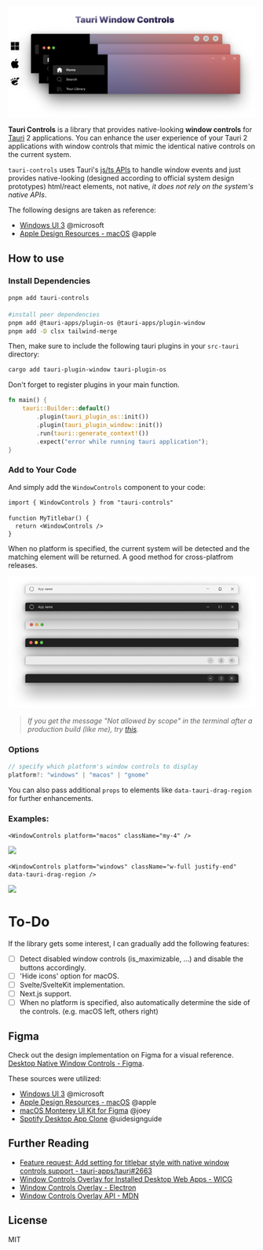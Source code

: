 <picture>
  <source media="(prefers-color-scheme: dark)" srcset=".github/statics/TauriCoverDark.png">
  <img alt="Shows an illustrated sun in light color mode and a moon with stars in dark color mode." src=".github/statics/TauriCoverLight.png">
</picture>

<!-- ![](https://img.shields.io/bundlephobia/min/tauri-controls)
![](https://img.shields.io/bundlephobia/minzip/tauri-controls)
![](https://img.shields.io/npm/dt/tauri-controls) -->

**Tauri Controls** is a library that provides native-looking **window controls** for [Tauri](https://github.com/tauri-apps/tauri) 2 applications. You can enhance the user experience of your Tauri 2 applications with window controls that mimic the identical native controls on the current system.

`tauri-controls` uses Tauri's [js/ts APIs](https://next--tauri.netlify.app/next/api/js) to handle window events and just provides native-looking (designed according to official system design prototypes) html/react elements, not native, _it does not rely on the system's native APIs_.

The following designs are taken as reference:

- [Windows UI 3](https://www.figma.com/community/file/1159947337437047524) @microsoft
- [Apple Design Resources - macOS](https://www.figma.com/community/file/1251588934545918753) @apple

## How to use

### Install Dependencies

```bash
pnpm add tauri-controls

#install peer dependencies
pnpm add @tauri-apps/plugin-os @tauri-apps/plugin-window
pnpm add -D clsx tailwind-merge
```

Then, make sure to include the following tauri plugins in your `src-tauri` directory:

```bash
cargo add tauri-plugin-window tauri-plugin-os
```

Don't forget to register plugins in your main function.

```rust
fn main() {
    tauri::Builder::default()
        .plugin(tauri_plugin_os::init())
        .plugin(tauri_plugin_window::init())
        .run(tauri::generate_context!())
        .expect("error while running tauri application");
}
```

### Add to Your Code

And simply add the `WindowControls` component to your code:

```tsx
import { WindowControls } from "tauri-controls"

function MyTitlebar() {
  return <WindowControls />
}
```

When no platform is specified, the current system will be detected and the matching element will be returned. A good method for cross-platfrom releases.

[![](.github/statics/Frame.png)](https://www.figma.com/file/ms2vbZx5lEGxHqHR8fAfQm/Desktop-Native-Window-Controls?type=design&node-id=4%3A6020&mode=design&t=PIbVTsr8zWmIFsNr-1)

> _If you get the message "Not allowed by scope" in the terminal after a production build (like me), try [this](https://github.com/agmmnn/tauri-controls/issues/1#issuecomment-1653557673)._

### Options

```ts
// specify which platform's window controls to display
platform?: "windows" | "macos" | "gnome"
```

You can also pass additional `props` to elements like `data-tauri-drag-region` for further enhancements.

### Examples:

```tsx
<WindowControls platform="macos" className="my-4" />
```

![](https://i.imgur.com/OAO22HC.png)

```tsx
<WindowControls platform="windows" className="w-full justify-end" data-tauri-drag-region />
```

![](https://i.imgur.com/hq389kn.png)

# To-Do

If the library gets some interest, I can gradually add the following features:

- [ ] Detect disabled window controls (is_maximizable, ...) and disable the buttons accordingly.
- [ ] 'Hide icons' option for macOS.
- [ ] Svelte/SvelteKit implementation.
- [ ] Next.js support.
- [ ] When no platform is specified, also automatically determine the side of the controls. (e.g. macOS left, others right)

## Figma

Check out the design implementation on Figma for a visual reference. [Desktop Native Window Controls - Figma](https://www.figma.com/file/ms2vbZx5lEGxHqHR8fAfQm/Desktop-Native-Window-Controls?type=design&node-id=4%3A6020&mode=design&t=PIbVTsr8zWmIFsNr-1).

These sources were utilized:

- [Windows UI 3](https://www.figma.com/community/file/1159947337437047524) @microsoft
- [Apple Design Resources - macOS](https://www.figma.com/community/file/1251588934545918753) @apple
- [macOS Monterey UI Kit for Figma](https://www.figma.com/community/file/1034539431656086181/macOS-Monterey-UI-Kit-for-Figma) @joey
- [Spotify Desktop App Clone](https://www.figma.com/community/file/1028665514709480268/Spotify-Desktop-App-Clone) @uidesignguide

## Further Reading

- [Feature request: Add setting for titlebar style with native window controls support - tauri-apps/tauri#2663](https://github.com/tauri-apps/tauri/issues/2663)
- [Window Controls Overlay for Installed Desktop Web Apps - WICG](https://github.com/WICG/window-controls-overlay/blob/main/explainer.md)
- [Window Controls Overlay - Electron](https://www.electronjs.org/docs/latest/tutorial/window-customization#window-controls-overlay-macos-windows)
- [Window Controls Overlay API - MDN](https://developer.mozilla.org/en-US/docs/Web/API/Window_Controls_Overlay_API)

## License

MIT
